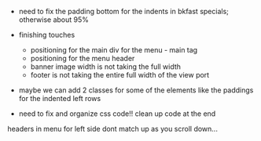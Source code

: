 - need to fix the padding bottom for the indents in bkfast specials; otherwise about 95%



- finishing touches
    * positioning for the main div for the menu - main tag
    * positioning for the menu header
    * banner image width is not taking the full width
    * footer is not taking the entire full width of the view port

- maybe we can add 2 classes for some of the elements like the paddings for the indented left rows


- need to fix and organize css code!! clean up code at the end


headers in menu for left side dont match up as you scroll down...
